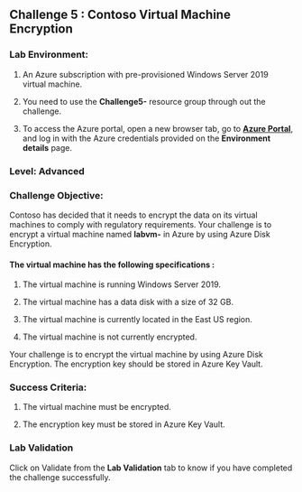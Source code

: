 ## Challenge 5 : Contoso Virtual Machine Encryption 

### **Lab Environment:** 
1. An Azure subscription with pre-provisioned Windows Server 2019 virtual machine.

2. You need to use the **Challenge5-<inject key="DeploymentID" enableCopy="false"/>** resource group through out the challenge.

3. To access the Azure portal, open a new browser tab, go to **[Azure Portal](https://portal.azure.com)**, and log in with the Azure credentials provided on the **Environment details** page.

### **Level:** Advanced 

### **Challenge Objective:**

Contoso has decided that it needs to encrypt the data on its virtual machines to comply with regulatory requirements. Your challenge is to encrypt a virtual machine named **labvm-<inject key="DeploymentID" enableCopy="false"/>** in Azure by using Azure Disk Encryption. 

#### The virtual machine has the following specifications :

1. The virtual machine is running Windows Server 2019.

1. The virtual machine has a data disk with a size of 32 GB.

1. The virtual machine is currently located in the East US region.

1. The virtual machine is not currently encrypted.

Your challenge is to encrypt the virtual machine by using Azure Disk Encryption. The encryption key should be stored in Azure Key Vault.

### Success Criteria:

1. The virtual machine must be encrypted.

1. The encryption key must be stored in Azure Key Vault.

### Lab Validation

Click on Validate from the **Lab Validation** tab to know if you have completed the challenge successfully.
